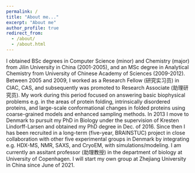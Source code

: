 ```yaml
---
permalink: /
title: "About me..."
excerpt: "About me"
author_profile: true
redirect_from: 
  - /about/
  - /about.html
---
```


I obtained BSc degrees in Computer Science (minor) and Chemistry (major) from Jilin University in China (2001-2005), and an MSc degree in Analytical Chemistry from University of Chinese Academy of Sciences (2009-2012). Between 2005 and 2009, I worked as a Research Fellow (研究实习员) in CIAC, CAS, and subsequently was promoted to Research Associate (助理研究员). My work during this period focused on answering basic biophysical problems e.g. in the areas of protein folding, intrinsically disordered proteins, and large-scale conformational changes in folded proteins using coarse-grained models and enhanced sampling methods. In 2013 I move to Denmark to pursuit my PhD in Biology under the supervision of Kresten Lindorff-Larsen and obtained my PhD degree in Dec. of 2016. Since then I has been recruited in a long-term (five-year, BRAINSTUC) project in close collaboration with other five experimental groups in Denmark by integrating e.g. HDX-MS, NMR, SAXS, and CryoEM, with simulations/modeling. I am currently an assitant professor (助理教授) in the department of biology at University of Copenhagen. I will start my own group at Zhejiang University in China since June of 2021.
